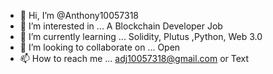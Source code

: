 - 👋 Hi, I’m @Anthony10057318
- 👀 I’m interested in ...  A Blockchain Developer Job
- 🌱 I’m currently learning ... Solidity, Plutus ,Python, Web 3.0
- 💞️ I’m looking to collaborate on ... Open 
- 📫 How to reach me ... adj10057318@gmail.com or Text 

<!---
Anthony10057318/Anthony10057318 is a ✨ special ✨ repository because its `README.md` (this file) appears on your GitHub profile.
You can click the Preview link to take a look at your changes.
--->
